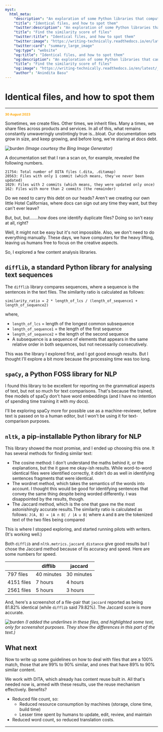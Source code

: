 ```yaml
---
myst:
  html_meta:
    "description": "An exploration of some Python libraries that compute a similarity score for all files in a given directory"
    "title": "Identical files, and how to spot them"
    "twitter:description": "An exploration of some Python libraries that can help compute a similarity score for files in a given repository"
    "title": "Find the similarity score of files"
    "twitter:title": "Identical files, and how to spot them"
    "twitter:image": "https://writing-technically.readthedocs.io/en/latest/_static/harappa_unicorn.jpg"
    "twitter:card": "summary_large_image"
    "og:type": "website"
    "og:title": "Identical files, and how to spot them"
    "og:description": "An exploration of some Python libraries that can help compute a similarity score for files in a given repository"
    "title": "Find the similarity score of files"
    "og:image": "https://writing-technically.readthedocs.io/en/latest/_static/harappa_unicorn.jpg"
    "author": "Anindita Basu"
---
```


# Identical files, and how to spot them

<hr/>
<p style="font-weight:bold;font-size:75%;color:orange">30 August 2023</p>

Sometimes, we create files. Other times, we inherit files. Many a times, we share files across products and services. In all of this, what remains constantly unwaveringly unstintingly true is...bloat. Our documentation sets grow in size, and keep growing, and before long, we're staring at docs debt.

![burden](/images/burden.png)
*(Image courtesy the Bing Image Generator)*

A documentation set that I ran a scan on, for example, revealed the following numbers.

```
21754: Total number of DITA files (.dita, .ditamap)
20563: Files with only 1 commit (which means, they've never been updated)
1029: Files with 2 commits (which means, they were updated only once)
162: Files with more than 2 commits (the remainder)
```

Do we need to carry this debt on our heads? Aren't we creating our own little Hotel Californias, where docs can sign out any time they want, but they can't ever leave?

But, but, but.......how does one identify duplicate files? Doing so isn't easy at all, right?

Well, it might not be easy but it's not impossible. Also, we don't need to do everything manually. These days, we have computers  for the heavy lifting, leaving us humans free to focus on the creative aspects.

So, I explored a few content analysis libraries.

## `difflib`, a standard Python library for analysing text sequences

The `difflib` library compares sequences, where a sequence is the sentences in the text files. The similarity ratio is calculated as follows:

 `similarity_ratio = 2 * length_of_lcs / (length_of_sequence1 + length_of_sequence2)`

where,

-  `length_of_lcs` = length of the longest common subsequence
-  `length_of_sequence1` = the length of the first sequence
-  `length_of_sequence2` = the length of the second sequence
-  A subsequence is a sequence of elements that appears in the same relative order in both sequences, but not necessarily consecutively.

This was the library I explored first, and I got good enough results. But I thought I'll explore a bit more because the processing time was too long. 

## `spaCy`, a Python FOSS library for NLP

I found this library to be excellent for reporting on the grammatical aspects of text, but not so much for text comparisons. That's because the trained, free models of spaCy don't have word embeddings (and I have no intention of spending time training it with my docs).

I'll be exploring spaCy more for possible use as a machine-reviewer, before text is passed on to a human editor, but I won't be using it for text-comparison purposes.

## `nltk`, a pip-installable Python library for NLP

This library showed the most promise, and I ended up choosing this one. It has several methods for finding similar text:

-  The cosine method: I don't understand the maths behind it, or the explanations, but the it gave me okay-ish results. While word-to-word identical files were identified correctly, it didn't do as well in identifying sentences fragments that were identical.
-  The wordnet method, which takes the semantics of the words into account. I thought this would be good for identifying sentences that convey the same thing despite being worded differently. I was disappointed by the results, though.
-  The Jaccard method, which is the one that gave me the most astonishingly accurate results.The similarity ratio is calculated as follows:
    `J(A, B) = |A ∩ B| / |A ∪ B|` where	`A` and `B` are the tokenized text of the two files being compared

 This is where I stopped exploring, and started running pilots with writers. (It's working well.) 

Both `difflib` and `nltk.metrics.jaccard_distance` give good results but I chose the Jaccard method because of its accuracy and speed. Here are some numbers for speed.

|  | difflib |	jaccard |
|---|---|---|
| 797 files | 40 minutes | 30 minutes |
| 4151 files | 7 hours | 4 hours |
| 2561 files | 5 hours | 3 hours |

And, here's a screenshot of a file-pair that `jaccard` reported as being 81.82% identical (while `difflib` said 79.82%). The Jaccard score is more accurate.  

![burden](/images/almost_identical_2.png)
*(I added the underlines in these files, and highlighted some text, only for screenshot purposes. They show the differences in this part of the text.)*

## What next

Now to write up some guidelines on how to deal with files that are a 100% match, those that are 99% to 90% similar, and ones that have 89% to 90% similar content.

We work with DITA, which already has content reuse built in. All that's needed now is, armed with these results, use the reuse mechanism effectively.  Benefits?

-  Reduced file count, so: 
    -  Reduced resource consumption by machines (storage, clone time, build time)
	-  Lesser time spent by humans to update, edit, review, and maintain
-  Reduced word count, so reduced translation costs.

<hr/>
